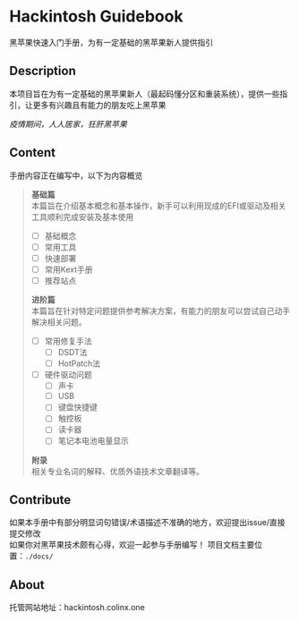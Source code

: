 # Hackintosh Guidebook
[//]: <> (Project README) 
黑苹果快速入门手册，为有一定基础的黑苹果新人提供指引
## Description
本项目旨在为有一定基础的黑苹果新人（最起码懂分区和重装系统），提供一些指引，让更多有兴趣且有能力的朋友吃上黑苹果

*疫情期间，人人居家，狂肝黑苹果*  

## Content
手册内容正在编写中，以下为内容概览  
> **基础篇**  
> 本篇旨在介绍基本概念和基本操作，新手可以利用现成的EFI或驱动及相关工具顺利完成安装及基本使用  
> - [ ] 基础概念
> - [ ] 常用工具
> - [ ] 快速部署
> - [ ] 常用Kext手册
> - [ ] 推荐站点
> 
> **进阶篇**  
> 本篇旨在针对特定问题提供参考解决方案，有能力的朋友可以尝试自己动手解决相关问题。
> - [ ] 常用修复手法
>   - [ ] DSDT法
>   - [ ] HotPatch法
> - [ ] 硬件驱动问题
>   - [ ] 声卡
>   - [ ] USB
>   - [ ] 键盘快捷键
>   - [ ] 触控板
>   - [ ] 读卡器
>   - [ ] 笔记本电池电量显示
> 
> **附录**  
> 相关专业名词的解释、优质外语技术文章翻译等。
> 
## Contribute
如果本手册中有部分明显词句错误/术语描述不准确的地方，欢迎提出issue/直接提交修改   
如果你对黑苹果技术颇有心得，欢迎一起参与手册编写！
项目文档主要位置：`./docs/`
## About
托管网站地址：hackintosh.colinx.one
